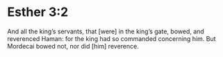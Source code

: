 # Esther 3:2

And all the king’s servants, that [were] in the king’s gate, bowed, and reverenced Haman: for the king had so commanded concerning him. But Mordecai bowed not, nor did [him] reverence.
